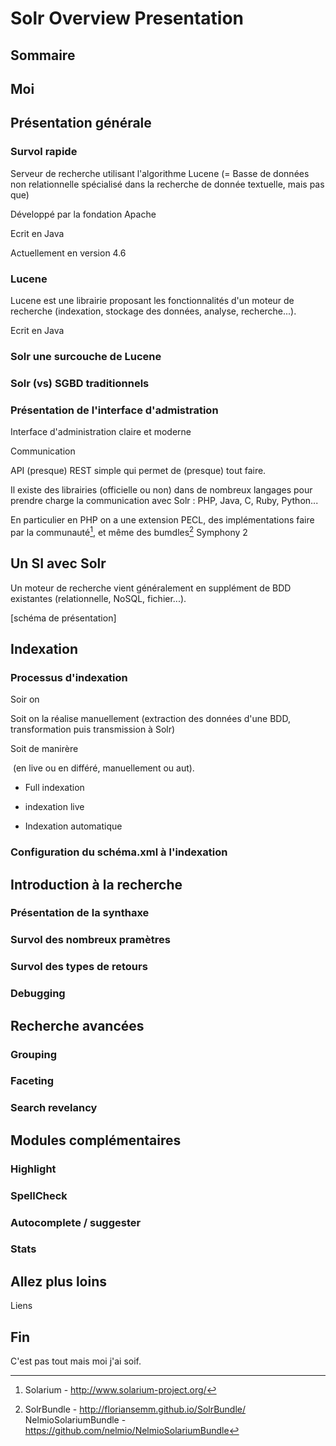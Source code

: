 # Solr Overview Presentation

## Sommaire

## Moi

## Présentation générale

### Survol rapide

Serveur de recherche utilisant l'algorithme Lucene (= Basse de données
non relationnelle spécialisé dans la recherche de donnée textuelle, mais
pas que)

Développé par la fondation Apache

Ecrit en Java

Actuellement en version 4.6

### Lucene

Lucene est une librairie proposant les fonctionnalités d'un moteur de
recherche (indexation, stockage des données, analyse, recherche...).

Ecrit en Java

### Solr une surcouche de Lucene

### Solr (vs) SGBD traditionnels

### Présentation de l'interface d'admistration

Interface d'administration claire et moderne

Communication

API (presque) REST simple qui permet de (presque) tout faire.

Il existe des librairies (officielle ou non) dans de nombreux langages
pour prendre charge la communication avec Solr : PHP, Java, C, Ruby,
Python...

En particulier en PHP on a une extension PECL, des implémentations faire
par la communauté[^1], et même des bumdles[^2] Symphony 2

## Un SI avec Solr

Un moteur de recherche vient généralement en supplément de BDD
existantes (relationnelle, NoSQL, fichier...).

[schéma de présentation]

## Indexation

### Processus d'indexation

Soir on

Soit on la réalise manuellement (extraction des données d'une BDD,
transformation puis transmission à Solr)

Soit de manirère

 (en live ou en différé, manuellement ou aut).

-   Full indexation

-   indexation live

-   Indexation automatique

### Configuration du schéma.xml à l'indexation

## Introduction à la recherche

### Présentation de la synthaxe

### Survol des nombreux pramètres

### Survol des types de retours

### Debugging

## Recherche avancées

### Grouping

### Faceting

### Search revelancy

## Modules complémentaires

### Highlight

### SpellCheck

### Autocomplete / suggester

### Stats

## Allez plus loins

Liens

## Fin

C'est pas tout mais moi j'ai soif.

[^1]: Solarium - <http://www.solarium-project.org/>

[^2]: SolrBundle - <http://floriansemm.github.io/SolrBundle/>\
     NelmioSolariumBundle -
    <https://github.com/nelmio/NelmioSolariumBundle>
